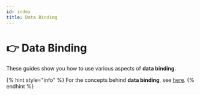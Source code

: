 ```yaml
---
id: index
title: Data Binding
---
```



# 👉 Data Binding

These guides show you how to use various aspects of **data binding**.

{% hint style="info" %}
For the concepts behind **data binding**, see [here](../../concepts/data-binding/).
{% endhint %}
